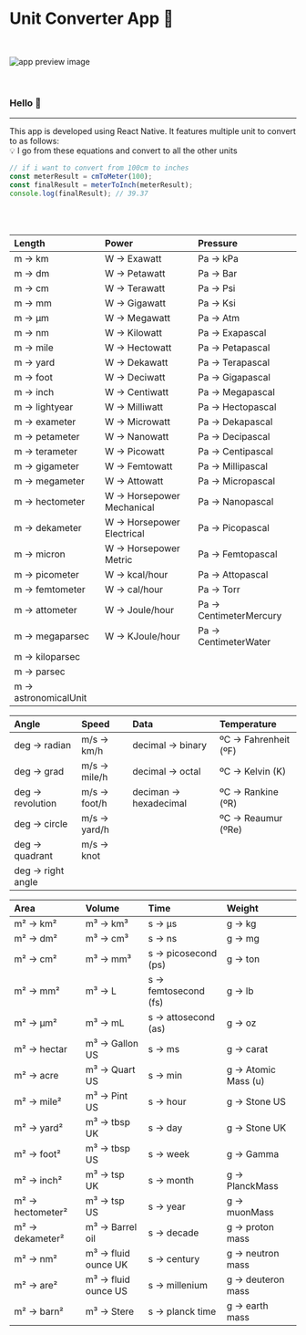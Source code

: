 # Unit Converter App 🔁

<br/>

![app preview image](https://i.ibb.co/3k95GQC/converter-mockup.png)

<br/>

### Hello 👋

---

This app is developed using React Native. It features multiple unit to convert to as follows:<br/>
💡 I go from these equations and convert to all the other units

```js
// if i want to convert from 100cm to inches
const meterResult = cmToMeter(100);
const finalResult = meterToInch(meterResult);
console.log(finalResult); // 39.37
```
<br/>
<br/>

| Length             | Power                     | Pressure               |
| :------------------- | :------------------------ | :--------------------- |
| m → km               | W → Exawatt               | Pa → kPa               |
| m → dm               | W → Petawatt              | Pa → Bar               |
| m → cm               | W → Terawatt              | Pa → Psi               |
| m → mm               | W → Gigawatt              | Pa → Ksi               |
| m → µm               | W → Megawatt              | Pa → Atm               |
| m → nm               | W → Kilowatt              | Pa → Exapascal         |
| m → mile             | W → Hectowatt             | Pa → Petapascal        |
| m → yard             | W → Dekawatt              | Pa → Terapascal        |
| m → foot             | W → Deciwatt              | Pa → Gigapascal        |
| m → inch             | W → Centiwatt             | Pa → Megapascal        |
| m → lightyear        | W → Milliwatt             | Pa → Hectopascal       |
| m → exameter         | W → Microwatt             | Pa → Dekapascal        |
| m → petameter        | W → Nanowatt              | Pa → Decipascal        |
| m → terameter        | W → Picowatt              | Pa → Centipascal       |
| m → gigameter        | W → Femtowatt             | Pa → Millipascal       |
| m → megameter        | W → Attowatt              | Pa → Micropascal       |
| m → hectometer       | W → Horsepower Mechanical | Pa → Nanopascal        |
| m → dekameter        | W → Horsepower Electrical | Pa → Picopascal        |
| m → micron           | W → Horsepower Metric     | Pa → Femtopascal       |
| m → picometer        | W → kcal/hour             | Pa → Attopascal        |
| m → femtometer       | W → cal/hour              | Pa → Torr              |
| m → attometer        | W → Joule/hour            | Pa → CentimeterMercury |
| m → megaparsec       | W → KJoule/hour           | Pa → CentimeterWater   |
| m → kiloparsec       |                           |                        |
| m → parsec           |                           |                        |
| m → astronomicalUnit |                           |                        |

| Angle             | Speed        | Data                  | Temperature          |
| :---------------- | :----------- | :-------------------- | :------------------- |
| deg → radian      | m/s → km/h   | decimal → binary      | ºC → Fahrenheit (ºF) |
| deg → grad        | m/s → mile/h | decimal → octal       | ºC → Kelvin (K)      |
| deg → revolution  | m/s → foot/h | deciman → hexadecimal | ºC → Rankine (ºR)    |
| deg → circle      | m/s → yard/h |                       | ºC → Reaumur (ºRe)   |
| deg → quadrant    | m/s → knot   |
| deg → right angle |              |

| Area             | Volume              | Time                 | Weight              |
| :--------------- | :------------------ | :------------------- | :------------------ |
| m² → km²         | m³ → km³            | s → µs               | g → kg              |
| m² → dm²         | m³ → cm³            | s → ns               | g → mg              |
| m² → cm²         | m³ → mm³            | s → picosecond (ps)  | g → ton             |
| m² → mm²         | m³ → L              | s → femtosecond (fs) | g → lb              |
| m² → µm²         | m³ → mL             | s → attosecond (as)  | g → oz              |
| m² → hectar      | m³ → Gallon US      | s → ms               | g → carat           |
| m² → acre        | m³ → Quart US       | s → min              | g → Atomic Mass (u) |
| m² → mile²       | m³ → Pint US        | s → hour             | g → Stone US        |
| m² → yard²       | m³ → tbsp UK        | s → day              | g → Stone UK        |
| m² → foot²       | m³ → tbsp US        | s → week             | g → Gamma           |
| m² → inch²       | m³ → tsp UK         | s → month            | g → PlanckMass      |
| m² → hectometer² | m³ → tsp US         | s → year             | g → muonMass        |
| m² → dekameter²  | m³ → Barrel oil     | s → decade           | g → proton mass     |
| m² → nm²         | m³ → fluid ounce UK | s → century          | g → neutron mass    |
| m² → are²        | m³ → fluid ounce US | s → millenium        | g → deuteron mass   |
| m² → barn²       | m³ → Stere          | s → planck time      | g → earth mass      |
